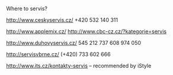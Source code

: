 Where to servis?


http://www.ceskyservis.cz/
+420 532 140 311

http://www.applemix.cz/
http://www.cbc-cz.cz/?kategorie=servis

http://www.duhovyservis.cz/
545 212 737
608 974 050

http://servisvbrne.cz/
(+420) 733 602 666

http://www.its.cz/kontakty-servis – recommended by iStyle
